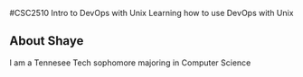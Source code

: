#CSC2510 Intro to DevOps with Unix
Learning how to use DevOps with Unix

## About Shaye
I am a Tennesee Tech sophomore majoring in Computer Science
